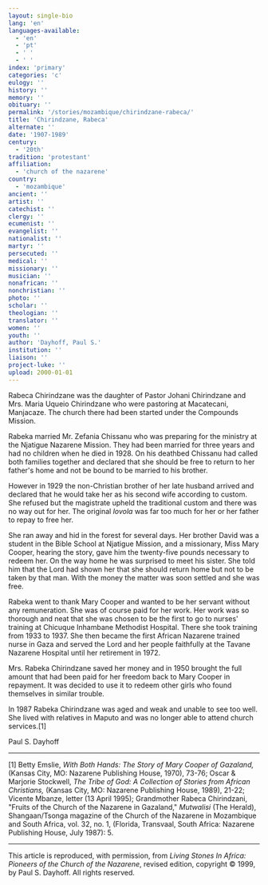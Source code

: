 ```yaml
---
layout: single-bio
lang: 'en'
languages-available:
  - 'en'
  - 'pt'
  - ' '
  - ' '
index: 'primary'
categories: 'c'
eulogy: ''
history: ''
memory: ''
obituary: ''
permalink: '/stories/mozambique/chirindzane-rabeca/'
title: 'Chirindzane, Rabeca'
alternate: ''
date: '1907-1989'
century:
  - '20th'
tradition: 'protestant'
affiliation:
  - 'church of the nazarene'
country:
  - 'mozambique'
ancient: ''
artist: ''
catechist: ''
clergy: ''
ecumenist: ''
evangelist: ''
nationalist: ''
martyr: ''
persecuted: ''
medical: ''
missionary: ''
musician: ''
nonafrican: ''
nonchristian: ''
photo: ''
scholar: ''
theologian: ''
translator: ''
women: ''
youth: ''
author: 'Dayhoff, Paul S.'
institution: ''
liaison: ''
project-luke: ''
upload: 2000-01-01
---
```



Rabeca Chirindzane was the daughter of Pastor Johani Chirindzane and Mrs. Maria Uqueio Chirindzane who were pastoring at Macatecani, Manjacaze. The church there had been started under the Compounds Mission.

Rabeka married Mr. Zefania Chissanu who was preparing for the ministry at the Njatigue Nazarene Mission. They had been married for three years and had no children when he died in 1928. On his deathbed Chissanu had called both families together and declared that she should be free to return to her father's home and not be bound to be married to his brother.

However in 1929 the non-Christian brother of her late husband arrived and declared that he would take her as his second wife according to custom. She refused but the magistrate upheld the traditional custom and there was no way out for her. The original *lovola* was far too much for her or her father to repay to free her.

She ran away and hid in the forest for several days. Her brother David was a student in the Bible School at Njatigue Mission, and a missionary, Miss Mary Cooper, hearing the story, gave him the twenty-five pounds necessary to redeem her. On the way home he was surprised to meet his sister. She told him that the Lord had shown her that she should return home but not to be taken by that man. With the money the matter was soon settled and she was free.

Rabeka went to thank Mary Cooper and wanted to be her servant without any remuneration. She was of course paid for her work. Her work was so thorough and neat that she was chosen to be the first to go to nurses' training at Chicuque Inhambane Methodist Hospital. There she took training from 1933 to 1937. She then became the first African Nazarene trained nurse in Gaza and served the Lord and her people faithfully at the Tavane Nazarene Hospital until her retirement in 1972.

Mrs. Rabeka Chirindzane saved her money and in 1950 brought the full amount that had been paid for her freedom back to Mary Cooper in repayment. It was decided to use it to redeem other girls who found themselves in similar trouble.

In 1987 Rabeka Chirindzane was aged and weak and unable to see too well. She lived with relatives in Maputo and was no longer able to attend church services.[1]

Paul S. Dayhoff

---

[1] Betty Emslie, *With Both Hands: The Story of Mary Cooper of Gazaland,* (Kansas City, MO: Nazarene Publishing House, 1970), 73-76; Oscar & Marjorie Stockwell, *The Tribe of God: A Collection of Stories from African Christians,* (Kansas City, MO: Nazarene Publishing House, 1989), 21-22; Vicente Mbanze, letter (13 April 1995); Grandmother Rabeca Chirindzani, "Fruits of the Church of the Nazarene in Gazaland," *Mutwalisi* (The Herald), Shangaan/Tsonga magazine of the Church of the Nazarene in Mozambique and South Africa, vol. 32, no. 1, (Florida, Transvaal, South Africa: Nazarene Publishing House, July 1987): 5.

---

This article is reproduced, with permission, from *Living Stones In Africa: Pioneers of the Church of the Nazarene*, revised edition, copyright &copy; 1999, by Paul S. Dayhoff.  All rights reserved.